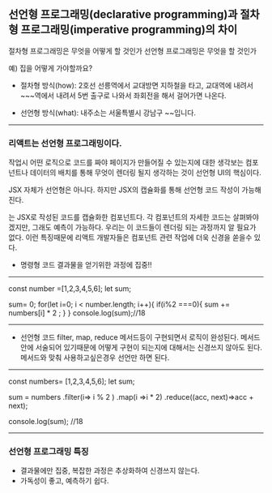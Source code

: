 ## 선언형 프로그래밍(declarative programming)과 절차형 프로그래밍(imperative programming)의 차이

절차형 프로그래밍은 무엇을 어떻게 할 것인가
선언형 프로그래밍은 무엇을 할 것인가

예) 집을 어떻게 가야할까요?

- 절차형 방식(how): 2호선 선릉역에서 교대방면 지하철을 타고, 교대역에 내려서~~~역에서 내려서 5번 출구로 나와서 좌회전을 해서 걸어가면 나온다.

- 선언형 방식(what): 내주소는 서울특별시 강남구 ~~입니다.

---

### 리액트는 선언형 프로그래밍이다.

작업시 어떤 로직으로 코드를 짜야 페이지가 만들어질 수 있는지에 대한 생각보는 컴포넌트나 데이터의 배치를 통해 무엇이 렌더링 될지 생각하는 것이 선언형 UI의 핵심이다.

JSX 자체가 선언형은 아니다. 하지만 JSX의 캡슐화를 통해 선언형 코드 작성이 가능해진다.

<Nav /><Detail /> 는 JSX로 작성된 코드를 캡슐화한 컴포넌트다. 각 컴포넌트의 자세한 코드는 살펴봐야겠지만, 그래도 예측이 가능하다.
우리는 이 코드들이 렌더링 되는 과정까지 알 필요가 없다. 이런 특징때문에 리액트 개발자들은 컴포넌트 관련 작업에 더욱 신경을 쏟을수 있다.

- 명령형 코드
  결과물을 얻기위한 과정에 집중!!

---

const number =[1,2,3,4,5,6];
let sum;

sum= 0;
for(let i=0; i < number.length; i++){
if(i%2 ===0){
sum += numbers[i] \* 2 ;
}
}
console.log(sum);//18

---

- 선언형 코드
  filter, map, reduce 메서드등이 구현되면서 로직이 완성된다. 메서드안에 서술되어 있기때문에 어떻게 구현이 되는지에 대해서는 신경쓰지 않아도 된다. 메서드와 맞춰 사용하고싶은경우 선언만 하면 된다.

---

const numbers= [1,2,3,4,5,6];
let sum;

sum = numbers
.filter(i=> i % 2 )
.map(i =>i \* 2)
.reduce((acc, next)=>acc + next);

console.log(sum); //18

---

### 선언형 프로그래밍 특징

- 결과물에만 집중, 복잡한 과정은 추상화하여 신경쓰지 않는다.
- 가독성이 좋고, 예측하기 쉽다.

